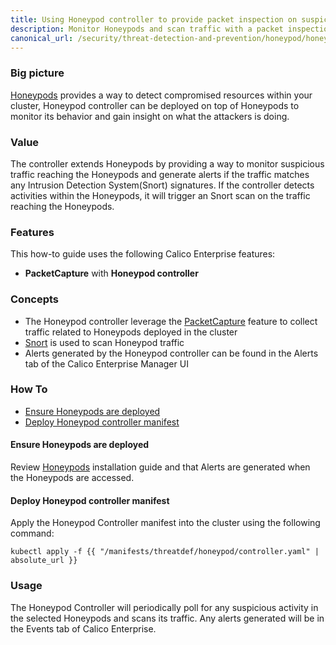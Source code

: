 ```yaml
---
title: Using Honeypod controller to provide packet inspection on suspicious traffic
description: Monitor Honeypods and scan traffic with a packet inspection engine
canonical_url: /security/threat-detection-and-prevention/honeypod/honeypod-controller
---
```


### Big picture

[Honeypods]({{site.baseurl}}/security/threat-detection-and-prevention/honeypod/honeypods) provides a way to detect compromised resources within your cluster, Honeypod controller can be deployed on top of Honeypods to monitor its behavior and gain insight on what the attackers is doing.

### Value

The controller extends Honeypods by providing a way to monitor suspicious traffic reaching the Honeypods and generate alerts if the traffic matches any Intrusion Detection System(Snort) signatures. If the controller detects activities within the Honeypods, it will trigger an Snort scan on the traffic reaching the Honeypods. 


### Features

This how-to guide uses the following Calico Enterprise features:

- **PacketCapture** with **Honeypod controller**

### Concepts

- The Honeypod controller leverage the [PacketCapture]({{site.baseurl}}/security/threat-detection-and-prevention/packetcapture) feature to collect traffic related to Honeypods deployed in the cluster
- [Snort](https://www.snort.org/) is used to scan Honeypod traffic
- Alerts generated by the Honeypod controller can be found in the Alerts tab of the Calico Enterprise Manager UI

### How To

  - [Ensure Honeypods are deployed](#ensure-honeypods-are-deployed)
  - [Deploy Honeypod controller manifest](#deploy-honeypod-controller-manifest)

#### Ensure Honeypods are deployed

Review [Honeypods]({{site.baseurl}}/security/threat-detection-and-prevention/honeypod/honeypods) installation guide and that Alerts are generated when the Honeypods are accessed.

#### Deploy Honeypod controller manifest

Apply the Honeypod Controller manifest into the cluster using the following command:

```shell
kubectl apply -f {{ "/manifests/threatdef/honeypod/controller.yaml" | absolute_url }} 
```

### Usage

The Honeypod Controller will periodically poll for any suspicious activity in the selected Honeypods and scans its traffic. Any alerts generated will be in the Events tab of Calico Enterprise.